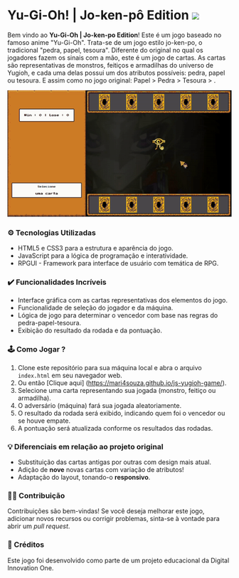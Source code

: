 # Yu-Gi-Oh! | Jo-ken-pô Edition <img height="32px" src="./src/assets/favicon/Favicon.ico" type="image/x-icon"><br>

Bem vindo ao **Yu-Gi-Oh | Jo-ken-po Edition**! Este é um jogo baseado no famoso anime "Yu-Gi-Oh". Trata-se de um jogo estilo jo-ken-po, o tradicional "pedra, papel, tesoura". Diferente do original no qual os jogadores fazem os sinais com a mão, este é um jogo de cartas. As cartas são representativas de monstros, feitiços e armadilhas do universo de Yugioh, e cada uma delas possui um dos atributos possíveis: pedra, papel ou tesoura. E assim como no jogo original: Papel > Pedra > Tesoura > .

<p align="center">
  <img width="700px" src="src/assets/images/yugioh-gif.gif">
</p>

### ⚙ Tecnologias Utilizadas

- HTML5 e CSS3 para a estrutura e aparência do jogo.
- JavaScript para a lógica de programação e interatividade.
- RPGUI - Framework para interface de usuário com temática de RPG.

### ✔️ Funcionalidades Incríveis

- Interface gráfica com as cartas representativas dos elementos do jogo.
- Funcionalidade de seleção do jogador e da máquina.
- Lógica de jogo para determinar o vencedor com base nas regras do pedra-papel-tesoura.
- Exibição do resultado da rodada e da pontuação.

### 🕹️ Como Jogar ?

1. Clone este repositório para sua máquina local e abra o arquivo `index.html` em seu navegador web.
2. Ou então [Clique aqui] (https://mari4souza.github.io/js-yugioh-game/).
3. Selecione uma carta representando sua jogada (monstro, feitiço ou armadilha).
4. O adversário (máquina) fará sua jogada aleatoriamente.
5. O resultado da rodada será exibido, indicando quem foi o vencedor ou se houve empate.
6. A pontuação será atualizada conforme os resultados das rodadas.

### 💡 Diferenciais em relação ao projeto original

- Substituição das cartas antigas por outras com design mais atual.
- Adição de **nove** novas cartas com variação de atributos! 
- Adaptação do layout, tonando-o **responsivo**.


### 🤝🏻 Contribuição

Contribuições são bem-vindas! Se você deseja melhorar este jogo, adicionar novos recursos ou corrigir problemas, sinta-se à vontade para abrir um _pull request_.


### 📝 Créditos

Este jogo foi desenvolvido como parte de um projeto educacional da Digital Innovation One.
